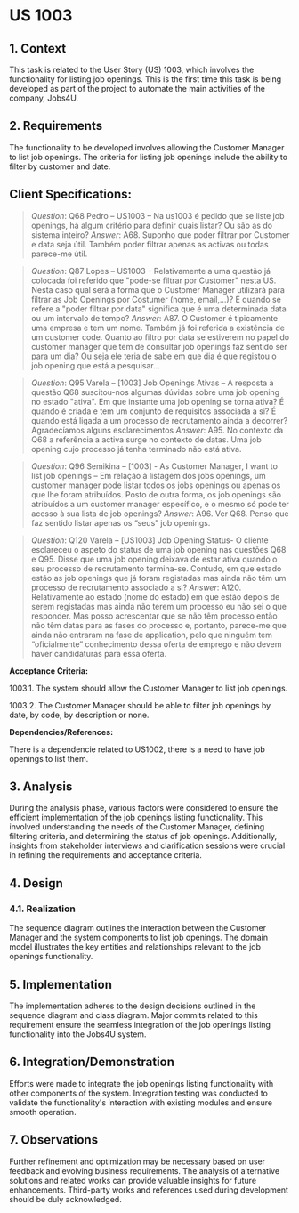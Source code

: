 # US 1003

## 1. Context
This task is related to the User Story (US) 1003, which involves the functionality for listing job openings. 
This is the first time this task is being developed as part of the project to automate the main activities of the company, Jobs4U.

## 2. Requirements

The functionality to be developed involves allowing the Customer Manager to list job openings. 
The criteria for listing job openings include the ability to filter by customer and date.

## Client Specifications:

> *Question*: Q68 Pedro – US1003 – Na us1003 é pedido que se liste job openings, há algum critério para definir quais listar? Ou são as do sistema inteiro?
> *Answer*: A68. Suponho que poder filtrar por Customer e data seja útil. Também poder filtrar apenas as activas ou todas parece-me útil.

> *Question*: Q87 Lopes – US1003 – Relativamente a uma questão já colocada foi referido que "pode-se filtrar por Customer" nesta US.
> Nesta caso qual será a forma que o Customer Manager utilizará para filtrar as Job Openings por Costumer (nome, email,...)? 
> E quando se refere a "poder filtrar por data" significa que é uma determinada data ou um intervalo de tempo?
> *Answer*: A87. O Customer é tipicamente uma empresa e tem um nome. Também já foi referida a existência de um customer code.
> Quanto ao filtro por data se estiverem no papel do customer manager que tem de consultar job openings faz sentido ser para um dia? Ou seja ele teria de sabe em que dia é que registou o job opening que está a pesquisar…

> *Question*: Q95 Varela – [1003] Job Openings Ativas – A resposta à questão Q68 suscitou-nos algumas dúvidas sobre uma job opening no estado "ativa".
> Em que instante uma job opening se torna ativa? É quando é criada e tem um conjunto de requisitos associada a si? É quando está ligada a um processo de recrutamento ainda a decorrer?
> Agradecíamos alguns esclarecimentos
> *Answer*: A95. No contexto da Q68 a referência a activa surge no contexto de datas. 
> Uma job opening cujo processo já tenha terminado não está ativa.

> *Question*: Q96 Semikina – [1003] - As Customer Manager, I want to list job openings – Em relação à listagem dos jobs openings,
> um customer manager pode listar todos os jobs openings ou apenas os que lhe foram atribuídos. 
> Posto de outra forma, os job openings são atribuídos a um customer manager específico, e o mesmo só pode ter acesso à sua lista de job openings?
> *Answer*: A96. Ver Q68. Penso que faz sentido listar apenas os “seus” job openings.


> *Question*: Q120 Varela – [US1003] Job Opening Status- O cliente esclareceu o aspeto do status de uma job opening nas questões Q68 e Q95. 
> Disse que uma job opening deixava de estar ativa quando o seu processo de recrutamento termina-se. 
> Contudo, em que estado estão as job openings que já foram registadas mas ainda não têm um processo de recrutamento associado a si?
> *Answer*: A120. Relativamente ao estado (nome do estado) em que estão depois de serem registadas mas ainda não terem um processo eu não sei o que responder. 
> Mas posso acrescentar que se não têm processo então não têm datas para as fases do processo e, portanto,
> parece-me que ainda não entraram na fase de application, pelo que ninguém tem “oficialmente” conhecimento dessa oferta de emprego e não devem haver candidaturas para essa oferta.

**Acceptance Criteria:**

1003.1. The system should allow the Customer Manager to list job openings.

1003.2. The Customer Manager should be able to filter job openings by date, by code, by description or none.


**Dependencies/References:**

There is a dependencie related to US1002, there is a need to have job openings to list them.

## 3. Analysis

During the analysis phase, various factors were considered to ensure the efficient implementation of the job openings listing functionality. 
This involved understanding the needs of the Customer Manager, defining filtering criteria, and determining the status of job openings. 
Additionally, insights from stakeholder interviews and clarification sessions were crucial in refining the requirements and acceptance criteria.

## 4. Design

### 4.1. Realization

The sequence diagram outlines the interaction between the Customer Manager and the system components to list job openings.
The domain model illustrates the key entities and relationships relevant to the job openings functionality.

## 5. Implementation

The implementation adheres to the design decisions outlined in the sequence diagram and class diagram. 
Major commits related to this requirement ensure the seamless integration of the job openings listing functionality into the Jobs4U system.

## 6. Integration/Demonstration

Efforts were made to integrate the job openings listing functionality with other components of the system.
Integration testing was conducted to validate the functionality's interaction with existing modules and ensure smooth operation.

## 7. Observations

Further refinement and optimization may be necessary based on user feedback and evolving business requirements. 
The analysis of alternative solutions and related works can provide valuable insights for future enhancements. 
Third-party works and references used during development should be duly acknowledged.